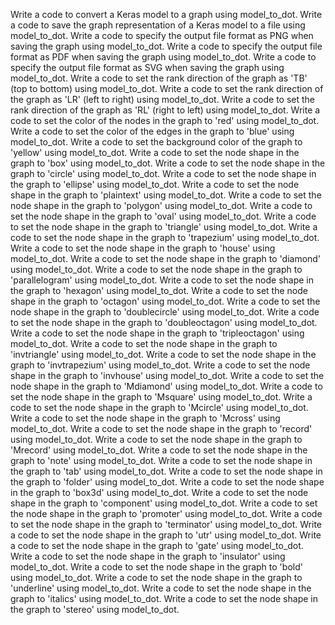 Write a code to convert a Keras model to a graph using model_to_dot.
Write a code to save the graph representation of a Keras model to a file using model_to_dot.
Write a code to specify the output file format as PNG when saving the graph using model_to_dot.
Write a code to specify the output file format as PDF when saving the graph using model_to_dot.
Write a code to specify the output file format as SVG when saving the graph using model_to_dot.
Write a code to set the rank direction of the graph as 'TB' (top to bottom) using model_to_dot.
Write a code to set the rank direction of the graph as 'LR' (left to right) using model_to_dot.
Write a code to set the rank direction of the graph as 'RL' (right to left) using model_to_dot.
Write a code to set the color of the nodes in the graph to 'red' using model_to_dot.
Write a code to set the color of the edges in the graph to 'blue' using model_to_dot.
Write a code to set the background color of the graph to 'yellow' using model_to_dot.
Write a code to set the node shape in the graph to 'box' using model_to_dot.
Write a code to set the node shape in the graph to 'circle' using model_to_dot.
Write a code to set the node shape in the graph to 'ellipse' using model_to_dot.
Write a code to set the node shape in the graph to 'plaintext' using model_to_dot.
Write a code to set the node shape in the graph to 'polygon' using model_to_dot.
Write a code to set the node shape in the graph to 'oval' using model_to_dot.
Write a code to set the node shape in the graph to 'triangle' using model_to_dot.
Write a code to set the node shape in the graph to 'trapezium' using model_to_dot.
Write a code to set the node shape in the graph to 'house' using model_to_dot.
Write a code to set the node shape in the graph to 'diamond' using model_to_dot.
Write a code to set the node shape in the graph to 'parallelogram' using model_to_dot.
Write a code to set the node shape in the graph to 'hexagon' using model_to_dot.
Write a code to set the node shape in the graph to 'octagon' using model_to_dot.
Write a code to set the node shape in the graph to 'doublecircle' using model_to_dot.
Write a code to set the node shape in the graph to 'doubleoctagon' using model_to_dot.
Write a code to set the node shape in the graph to 'tripleoctagon' using model_to_dot.
Write a code to set the node shape in the graph to 'invtriangle' using model_to_dot.
Write a code to set the node shape in the graph to 'invtrapezium' using model_to_dot.
Write a code to set the node shape in the graph to 'invhouse' using model_to_dot.
Write a code to set the node shape in the graph to 'Mdiamond' using model_to_dot.
Write a code to set the node shape in the graph to 'Msquare' using model_to_dot.
Write a code to set the node shape in the graph to 'Mcircle' using model_to_dot.
Write a code to set the node shape in the graph to 'Mcross' using model_to_dot.
Write a code to set the node shape in the graph to 'record' using model_to_dot.
Write a code to set the node shape in the graph to 'Mrecord' using model_to_dot.
Write a code to set the node shape in the graph to 'note' using model_to_dot.
Write a code to set the node shape in the graph to 'tab' using model_to_dot.
Write a code to set the node shape in the graph to 'folder' using model_to_dot.
Write a code to set the node shape in the graph to 'box3d' using model_to_dot.
Write a code to set the node shape in the graph to 'component' using model_to_dot.
Write a code to set the node shape in the graph to 'promoter' using model_to_dot.
Write a code to set the node shape in the graph to 'terminator' using model_to_dot.
Write a code to set the node shape in the graph to 'utr' using model_to_dot.
Write a code to set the node shape in the graph to 'gate' using model_to_dot.
Write a code to set the node shape in the graph to 'insulator' using model_to_dot.
Write a code to set the node shape in the graph to 'bold' using model_to_dot.
Write a code to set the node shape in the graph to 'underline' using model_to_dot.
Write a code to set the node shape in the graph to 'italics' using model_to_dot.
Write a code to set the node shape in the graph to 'stereo' using model_to_dot.